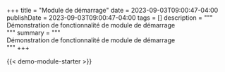 +++
title = "Module de démarrage"
date = 2023-09-03T09:00:47-04:00
publishDate = 2023-09-03T09:00:47-04:00
tags = []
description = """\
Démonstration de fonctionnalité de module de démarrage\
"""
summary = """\
Démonstration de fonctionnalité de module de démarrage\
"""
+++

{{< demo-module-starter >}}
